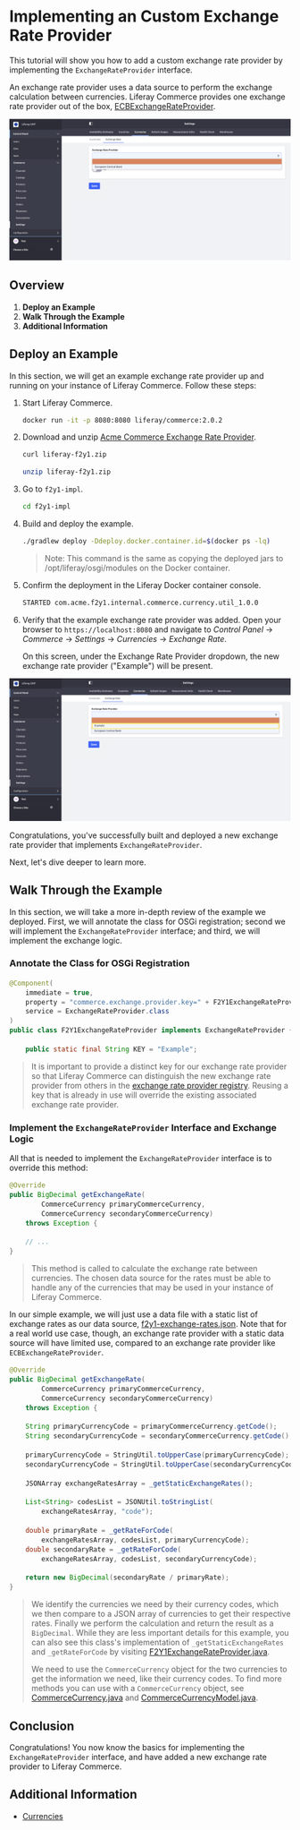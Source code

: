 # Implementing an Custom Exchange Rate Provider

This tutorial will show you how to add a custom exchange rate provider by implementing the `ExchangeRateProvider` interface.

An exchange rate provider uses a data source to perform the exchange calculation between currencies. Liferay Commerce provides one exchange rate provider out of the box, [ECBExchangeRateProvider](https://github.com/liferay/com-liferay-commerce/blob/2.0.2/commerce-currency-service/src/main/java/com/liferay/commerce/currency/internal/util/ECBExchangeRateProvider.java).

![Out of the box exchange rate provider](./images/01.png "Out of the box exchange rate provider")

## Overview

1. **Deploy an Example**
1. **Walk Through the Example**
1. **Additional Information**

## Deploy an Example

In this section, we will get an example exchange rate provider up and running on your instance of Liferay Commerce. Follow these steps:

1. Start Liferay Commerce.

    ```bash
    docker run -it -p 8080:8080 liferay/commerce:2.0.2
    ```

1. Download and unzip [Acme Commerce Exchange Rate Provider](./liferay-f2y1.zip).

    ```bash
    curl liferay-f2y1.zip
    ```

    ```bash
    unzip liferay-f2y1.zip
    ```

1. Go to `f2y1-impl`.

    ```bash
    cd f2y1-impl
    ```

1. Build and deploy the example.

    ```bash
    ./gradlew deploy -Ddeploy.docker.container.id=$(docker ps -lq)
    ```

    >Note: This command is the same as copying the deployed jars to /opt/liferay/osgi/modules on the Docker container.

1. Confirm the deployment in the Liferay Docker container console.

    ```bash
    STARTED com.acme.f2y1.internal.commerce.currency.util_1.0.0
    ```

1. Verify that the example exchange rate provider was added. Open your browser to `https://localhost:8080` and navigate to _Control Panel_ → _Commerce_ → _Settings_ → _Currencies_ → _Exchange Rate_.

    On this screen, under the Exchange Rate Provider dropdown, the new exchange rate provider ("Example") will be present.

![New exchange rate provider](./images/02.png "New exchange rate provider")

Congratulations, you've successfully built and deployed a new exchange rate provider that implements `ExchangeRateProvider`.

Next, let's dive deeper to learn more.

## Walk Through the Example

In this section, we will take a more in-depth review of the example we deployed. First, we will annotate the class for OSGi registration; second we will implement the `ExchangeRateProvider` interface; and third, we will implement the exchange logic.

### Annotate the Class for OSGi Registration

```java
@Component(
    immediate = true,
    property = "commerce.exchange.provider.key=" + F2Y1ExchangeRateProvider.KEY,
    service = ExchangeRateProvider.class
)
public class F2Y1ExchangeRateProvider implements ExchangeRateProvider {

    public static final String KEY = "Example";
```

> It is important to provide a distinct key for our exchange rate provider so that Liferay Commerce can distinguish the new exchange rate provider from others in the [exchange rate provider registry](https://github.com/liferay/com-liferay-commerce/blob/2.0.2/commerce-currency-service/src/main/java/com/liferay/commerce/currency/internal/util/ExchangeRateProviderRegistryImpl.java). Reusing a key that is already in use will override the existing associated exchange rate provider.

### Implement the `ExchangeRateProvider` Interface and Exchange Logic

All that is needed to implement the `ExchangeRateProvider` interface is to override this method:

```java
@Override
public BigDecimal getExchangeRate(
        CommerceCurrency primaryCommerceCurrency,
        CommerceCurrency secondaryCommerceCurrency)
    throws Exception {

    // ...
}
```

> This method is called to calculate the exchange rate between currencies. The chosen data source for the rates must be able to handle any of the currencies that may be used in your instance of Liferay Commerce.

In our simple example, we will just use a data file with a static list of exchange rates as our data source, [f2y1-exchange-rates.json](./liferay-f2y1.zip/f2y1-impl/src/main/resources/com/acme/f2y1/internal/commerce/exchange/rates/f2y1-exchange-rates.json). Note that for a real world use case, though, an exchange rate provider with a static data source will have limited use, compared to an exchange rate provider like `ECBExchangeRateProvider`.

```java
@Override
public BigDecimal getExchangeRate(
        CommerceCurrency primaryCommerceCurrency,
        CommerceCurrency secondaryCommerceCurrency)
    throws Exception {

    String primaryCurrencyCode = primaryCommerceCurrency.getCode();
    String secondaryCurrencyCode = secondaryCommerceCurrency.getCode();

    primaryCurrencyCode = StringUtil.toUpperCase(primaryCurrencyCode);
    secondaryCurrencyCode = StringUtil.toUpperCase(secondaryCurrencyCode);

    JSONArray exchangeRatesArray = _getStaticExchangeRates();

    List<String> codesList = JSONUtil.toStringList(
        exchangeRatesArray, "code");

    double primaryRate = _getRateForCode(
        exchangeRatesArray, codesList, primaryCurrencyCode);
    double secondaryRate = _getRateForCode(
        exchangeRatesArray, codesList, secondaryCurrencyCode);

    return new BigDecimal(secondaryRate / primaryRate);
}
```

> We identify the currencies we need by their currency codes, which we then compare to a JSON array of currencies to get their respective rates. Finally we perform the calculation and return the result as a `BigDecimal`. While they are less important details for this example, you can also see this class's implementation of `_getStaticExchangeRates` and `_getRateForCode` by visiting [F2Y1ExchangeRateProvider.java](./liferay-f2y1.zip/f2y1-impl/src/main/java/com/acme/f2y1/internal/commerce/currency/util/F2Y1ExchangeRateProvider.java).
>
> We need to use the `CommerceCurrency` object for the two currencies to get the information we need, like their currency codes. To find more methods you can use with a `CommerceCurrency` object, see [CommerceCurrency.java](https://github.com/liferay/com-liferay-commerce/blob/2.0.2/commerce-currency-api/src/main/java/com/liferay/commerce/currency/model/CommerceCurrency.java) and [CommerceCurrencyModel.java](https://github.com/liferay/com-liferay-commerce/blob/2.0.2/commerce-currency-api/src/main/java/com/liferay/commerce/currency/model/CommerceCurrencyModel.java).

## Conclusion

Congratulations! You now know the basics for implementing the `ExchangeRateProvider` interface, and have added a new exchange rate provider to Liferay Commerce.

## Additional Information

* [Currencies](../../../user-guide/getting-started/currencies/README.md)
